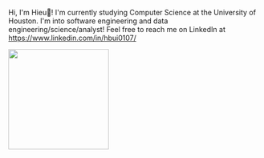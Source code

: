 Hi, I'm Hieu👋! I'm currently studying Computer Science at the University of Houston. I'm into software engineering and data engineering/science/analyst! Feel free to reach me on LinkedIn at https://www.linkedin.com/in/hbui0107/

<a href="https://github.com/hieubui07/convoychat">
  <img height=200 align="center" src="https://github-readme-stats.vercel.app/api/top-langs?username=hieubui07&layout=compact&langs_count=8&card_width=320" />
</a>
